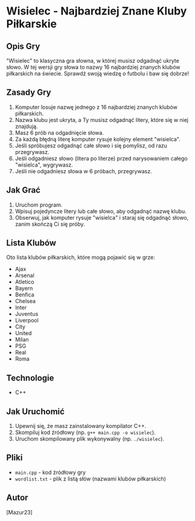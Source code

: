 # Wisielec - Najbardziej Znane Kluby Piłkarskie

## Opis Gry

"Wisielec" to klasyczna gra słowna, w której musisz odgadnąć ukryte słowo. W tej wersji gry słowa to nazwy 16 najbardziej znanych klubów piłkarskich na świecie. Sprawdź swoją wiedzę o futbolu i baw się dobrze!

## Zasady Gry

1.  Komputer losuje nazwę jednego z 16 najbardziej znanych klubów piłkarskich.
2.  Nazwa klubu jest ukryta, a Ty musisz odgadnąć litery, które się w niej znajdują.
3.  Masz 6 prób na odgadnięcie słowa.
4.  Za każdą błędną literę komputer rysuje kolejny element "wisielca".
5.  Jeśli spróbujesz odgadnąć całe słowo i się pomylisz, od razu przegrywasz.
6.  Jeśli odgadniesz słowo (litera po literze) przed narysowaniem całego "wisielca", wygrywasz.
7.  Jeśli nie odgadniesz słowa w 6 próbach, przegrywasz.

## Jak Grać

1.  Uruchom program.
2.  Wpisuj pojedyncze litery lub całe słowo, aby odgadnąć nazwę klubu.
3.  Obserwuj, jak komputer rysuje "wisielca" i staraj się odgadnąć słowo, zanim skończą Ci się próby.

## Lista Klubów

Oto lista klubów piłkarskich, które mogą pojawić się w grze:

* Ajax
* Arsenal
* Atletico
* Bayern
* Benfica
* Chelsea
* Inter
* Juventus
* Liverpool
* City
* United
* Milan
* PSG
* Real
* Roma

## Technologie

* C++

## Jak Uruchomić

1.  Upewnij się, że masz zainstalowany kompilator C++.
2.  Skompiluj kod źródłowy (np. `g++ main.cpp -o wisielec`).
3.  Uruchom skompilowany plik wykonywalny (np. `./wisielec`).

## Pliki

* `main.cpp` - kod źródłowy gry
* `wordlist.txt` - plik z listą słów (nazwami klubów piłkarskich)

## Autor

[Mazur23]
